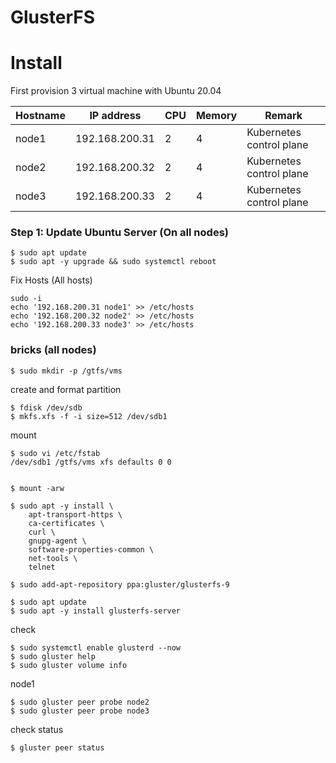 # GlusterFS

# Install

First provision 3 virtual machine with Ubuntu 20.04

| Hostname | IP address     | CPU | Memory | Remark                   |
| -------- | -------------- | --- | ------ | ------------------------ |
| node1    | 192.168.200.31 | 2   | 4      | Kubernetes control plane |
| node2    | 192.168.200.32 | 2   | 4      | Kubernetes control plane |
| node3    | 192.168.200.33 | 2   | 4      | Kubernetes control plane |

### Step 1: Update Ubuntu Server (On all nodes)

```
$ sudo apt update
$ sudo apt -y upgrade && sudo systemctl reboot
```

Fix Hosts (All hosts)

```
sudo -i
echo '192.168.200.31 node1' >> /etc/hosts
echo '192.168.200.32 node2' >> /etc/hosts
echo '192.168.200.33 node3' >> /etc/hosts
```

### bricks (all nodes)

```
$ sudo mkdir -p /gtfs/vms
```

create and format partition

```
$ fdisk /dev/sdb
$ mkfs.xfs -f -i size=512 /dev/sdb1
```

mount

```
$ sudo vi /etc/fstab
/dev/sdb1 /gtfs/vms xfs defaults 0 0


$ mount -arw
```

```
$ sudo apt -y install \
    apt-transport-https \
    ca-certificates \
    curl \
    gnupg-agent \
    software-properties-common \
    net-tools \
    telnet

$ sudo add-apt-repository ppa:gluster/glusterfs-9

$ sudo apt update
$ sudo apt -y install glusterfs-server
```

check

```
$ sudo systemctl enable glusterd --now
$ sudo gluster help
$ sudo gluster volume info
```

node1

```
$ sudo gluster peer probe node2
$ sudo gluster peer probe node3
```

check status

```
$ gluster peer status
```
